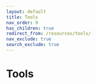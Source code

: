 ```yaml
---
layout: default
title: Tools
nav_order: 9
has_children: true
redirect_from: /resources/tools/
nav_exclude: true
search_exclude: true
---
```


# Tools
